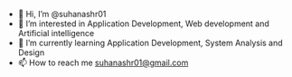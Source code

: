 - 👋 Hi, I’m @suhanashr01
- 👀 I’m interested in Application Development, Web development and Artificial intelligence 
- 🌱 I’m currently learning Application Development, System Analysis and Design
- 📫 How to reach me suhanashr01@gmail.com

<!---
suhanashr01/suhanashr01 is a ✨ special ✨ repository because its `README.md` (this file) appears on your GitHub profile.
You can click the Preview link to take a look at your changes.
--->

